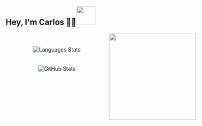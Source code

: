 ## Hey, I'm Carlos 👋🏻<img src="https://i.imgur.com/HxxijHl.png" data-canonical-src="https://i.imgur.com/HxxijHl.png" alt="" width="50" />
<img src="https://i.imgur.com/jfSbEWD.png" data-canonical-src="https://i.imgur.com/jfSbEWD.png" alt="" width="230" align="right" vlign="center" />
<p align="center">
 <br/><br/>
 <img 
    src="https://github-readme-stats.vercel.app/api/top-langs/?username=cejaramillof&hide=html,coffeescript,vue,css,scss, python,php,pug,haml,plpgsql,tsql,smarty&count_private=true&theme=graywhite&layout=compact" 
    alt="Languages Stats"
    vlign="center"
    align="center" /><br/><br/><br/>
 <img 
   src="https://github-readme-stats.vercel.app/api?username=cejaramillof&count_private=true&show_icons=true&theme=graywhite&hide_rank=false" 
   alt="GitHub Stats"
   vlign="center"
   align="center" />
</p>
